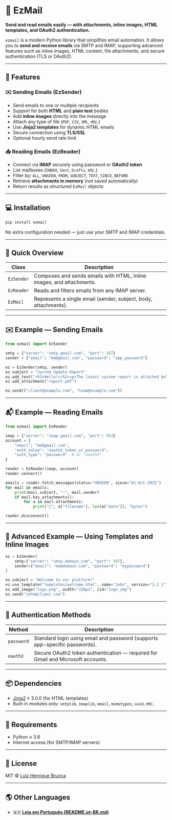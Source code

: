 # 📧 EzMail

**Send and read emails easily — with attachments, inline images, HTML templates, and OAuth2 authentication.**

`ezmail` is a modern Python library that simplifies email automation.
It allows you to **send and receive emails** via SMTP and IMAP, supporting advanced features such as inline images, HTML content, file attachments, and secure authentication (TLS or OAuth2).

---

## 🚀 Features

### ✉️ Sending Emails (EzSender)

* Send emails to one or multiple recipients
* Support for both **HTML** and **plain text** bodies
* Add **inline images** directly into the message
* Attach any type of file (`PDF`, `CSV`, `XML`, etc.)
* Use **Jinja2 templates** for dynamic HTML emails
* Secure connection using **TLS/SSL**
* Optional hourly send rate limit

### 📥 Reading Emails (EzReader)

* Connect via **IMAP** securely using password or **OAuth2 token**
* List mailboxes (`INBOX`, `Sent`, `Drafts`, etc.)
* Filter by: `ALL`, `UNSEEN`, `FROM`, `SUBJECT`, `TEXT`, `SINCE`, `BEFORE`
* Retrieve **attachments in memory** (not saved automatically)
* Return results as structured `EzMail` objects

---

## 💻 Installation

```bash
pip install ezmail
```

No extra configuration needed — just use your SMTP and IMAP credentials.

---

## 🧠 Quick Overview

| Class      | Description                                                          |
| ---------- | -------------------------------------------------------------------- |
| `EzSender` | Composes and sends emails with HTML, inline images, and attachments. |
| `EzReader` | Reads and filters emails from any IMAP server.                       |
| `EzMail`   | Represents a single email (sender, subject, body, attachments).      |

---

## ✉️ Example — Sending Emails

```python
from ezmail import EzSender

smtp = {"server": "smtp.gmail.com", "port": 587}
sender = {"email": "me@gmail.com", "password": "app_password"}

ez = EzSender(smtp, sender)
ez.subject = "System Update Report"
ez.add_text("<h2>Hello!</h2><p>The latest system report is attached below.</p>")
ez.add_attachment("report.pdf")

ez.send(["client@example.com", "team@example.com"])
```

---

## 📬 Example — Reading Emails

```python
from ezmail import EzReader

imap = {"server": "imap.gmail.com", "port": 993}
account = {
    "email": "me@gmail.com",
    "auth_value": "oauth2_token_or_password",
    "auth_type": "password"  # or "oauth2"
}

reader = EzReader(imap, account)
reader.connect()

emails = reader.fetch_messages(status="UNSEEN", since="01-Oct-2025")
for mail in emails:
    print(mail.subject, "-", mail.sender)
    if mail.has_attachments():
        for a in mail.attachments:
            print("💎", a["filename"], len(a["data"]), "bytes")

reader.disconnect()
```

---

## 🯩 Advanced Example — Using Templates and Inline Images

```python
ez = EzSender(
    smtp={"server": "smtp.domain.com", "port": 587},
    sender={"email": "me@domain.com", "password": "mypassword"}
)

ez.subject = "Welcome to our platform!"
ez.use_template("templates/welcome.html", name="John", version="3.2.1")
ez.add_image("logo.png", width="150px", cid="logo_img")
ez.send("john@client.com")
```

---

## 🔐 Authentication Methods

| Method     | Description                                                                     |
| ---------- | ------------------------------------------------------------------------------- |
| `password` | Standard login using email and password (supports app-specific passwords).      |
| `oauth2`   | Secure OAuth2 token authentication — required for Gmail and Microsoft accounts. |

---

## 📦 Dependencies

* [Jinja2](https://pypi.org/project/Jinja2/) ≥ 3.0.0 (for HTML templates)
* Built-in modules only: `smtplib`, `imaplib`, `email`, `mimetypes`, `uuid`, etc.

---

## 🧮 Requirements

* Python ≥ 3.8
* Internet access (for SMTP/IMAP servers)

---

## 🧳 License

MIT © [Luiz Henrique Brunca](https://github.com/luizbrunca)

---

## 🌎 Other Languages

* 🇧🇷 **[Leia em Português (README.pt-BR.md)](https://github.com/LuizBrunca/ezmail/blob/main/README.pt-BR.md)**
